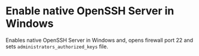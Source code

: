 # Enable native OpenSSH Server in Windows

Enables native OpenSSH Server in Windows and, opens firewall port 22 and sets `administrators_authorized_keys` file.